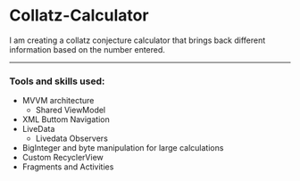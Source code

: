 # Collatz-Calculator
I am creating a collatz conjecture calculator that brings back different information based on the number entered. 

---

### Tools and skills used:

- MVVM architecture
  - Shared ViewModel
- XML Buttom Navigation
- LiveData
  - Livedata Observers
- BigInteger and byte manipulation for large calculations 
- Custom RecyclerView
- Fragments and Activities
